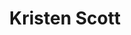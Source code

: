 ---
name: Kristen Scott
title: Kristen Scott
description: Conversations with Practitioners
working_group: Conversations with Practitioners
link: https://www.linkedin.com/in/kristen-scott-73414687/
image: "/assets/organization/working_group_organizers/kristen_scott.jpg"
---